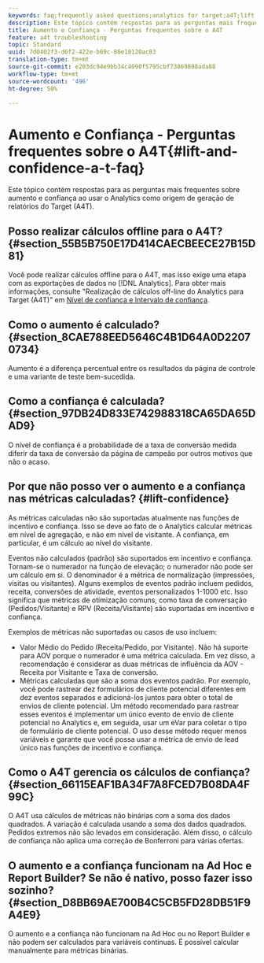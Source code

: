 ```yaml
---
keywords: faq;frequently asked questions;analytics for target;a4T;lift;ad hoc;report builder;confidence
description: Este tópico contém respostas para as perguntas mais frequentes sobre aumento e confiança ao usar o Analytics como origem de geração de relatórios do Target (A4T).
title: Aumento e Confiança - Perguntas frequentes sobre o A4T
feature: a4t troubleshooting
topic: Standard
uuid: 7d0402f3-d6f2-422e-b69c-86e10120ac83
translation-type: tm+mt
source-git-commit: e203dc94e9bb34c4090f5795cbf73869808ada88
workflow-type: tm+mt
source-wordcount: '496'
ht-degree: 50%

---
```



# Aumento e Confiança - Perguntas frequentes sobre o A4T{#lift-and-confidence-a-t-faq}

Este tópico contém respostas para as perguntas mais frequentes sobre aumento e confiança ao usar o Analytics como origem de geração de relatórios do Target (A4T).

## Posso realizar cálculos offline para o A4T? {#section_55B5B750E17D414CAECBEECE27B15D81}

Você pode realizar cálculos offline para o A4T, mas isso exige uma etapa com as exportações de dados no [!DNL Analytics]. Para obter mais informações, consulte &quot;Realização de cálculos off-line do Analytics para Target (A4T)&quot; em [Nível de confiança e Intervalo de confiança](../../../c-reports/conversion-rate.md#concept_0D0002A1EBDF420E9C50E2A46F36629B).

## Como o aumento é calculado? {#section_8CAE788EED5646C4B1D64A0D22070734}

Aumento é a diferença percentual entre os resultados da página de controle e uma variante de teste bem-sucedida.

## Como a confiança é calculada?  {#section_97DB24D833E742988318CA65DA65DAD9}

O nível de confiança é a probabilidade de a taxa de conversão medida diferir da taxa de conversão da página de campeão por outros motivos que não o acaso.

## Por que não posso ver o aumento e a confiança nas métricas calculadas?  {#lift-confidence}

As métricas calculadas não são suportadas atualmente nas funções de incentivo e confiança. Isso se deve ao fato de o Analytics calcular métricas em nível de agregação, e não em nível de visitante. A confiança, em particular, é um cálculo ao nível do visitante.

Eventos não calculados (padrão) são suportados em incentivo e confiança. Tornam-se o numerador na função de elevação; o numerador não pode ser um cálculo em si. O denominador é a métrica de normalização (impressões, visitas ou visitantes). Alguns exemplos de eventos padrão incluem pedidos, receita, conversões de atividade, eventos personalizados 1-1000 etc. Isso significa que métricas de otimização comuns, como taxa de conversação (Pedidos/Visitante) e RPV (Receita/Visitante) são suportadas em incentivo e confiança.

Exemplos de métricas não suportadas ou casos de uso incluem:

* Valor Médio do Pedido (Receita/Pedido, por Visitante). Não há suporte para AOV porque o numerador é uma métrica calculada. Em vez disso, a recomendação é considerar as duas métricas de influência da AOV - Receita por Visitante e Taxa de conversão.
* Métricas calculadas que são a soma dos eventos padrão. Por exemplo, você pode rastrear dez formulários de cliente potencial diferentes em dez eventos separados e adicioná-los juntos para obter o total de envios de cliente potencial. Um método recomendado para rastrear esses eventos é implementar um único evento de envio de cliente potencial no Analytics e, em seguida, usar um eVar para coletar o tipo de formulário de cliente potencial. O uso desse método requer menos variáveis e garante que você possa usar a métrica de envio de lead único nas funções de incentivo e confiança.

## Como o A4T gerencia os cálculos de confiança?  {#section_66115EAF1BA34F7A8FCED7B08DA4F99C}

O A4T usa cálculos de métricas não binárias com a soma dos dados quadrados. A variação é calculada usando a soma dos dados quadrados. Pedidos extremos não são levados em consideração. Além disso, o cálculo de confiança não aplica uma correção de Bonferroni para várias ofertas.

## O aumento e a confiança funcionam na Ad Hoc e Report Builder? Se não é nativo, posso fazer isso sozinho? {#section_D8BB69AE700B4C5CB5FD28DB51F9A4E9}

O aumento e a confiança não funcionam na Ad Hoc ou no Report Builder e não podem ser calculados para variáveis contínuas. É possível calcular manualmente para métricas binárias.
